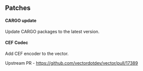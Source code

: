 ## Patches

#### CARGO update

Update CARGO packages to the latest version.

#### CEF Codec

Add CEF encoder to the vector.

Upstream PR - https://github.com/vectordotdev/vector/pull/17389
